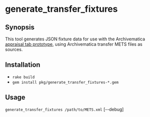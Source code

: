 # generate_transfer_fixtures

## Synopsis

This tool generates JSON fixture data for use with the Archivematica [appraisal tab prototype](https://github.com/artefactual-labs/appraisal-tab), using Archivematica transfer METS files as sources.

## Installation

* `rake build`
* `gem install pkg/generate_transfer_fixtures-*.gem`

## Usage

`generate_transfer_fixtures /path/to/METS.xml` [--debug]
